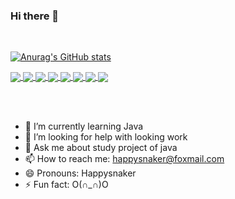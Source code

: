 ### Hi there 👋



<br/>

[![Anurag's GitHub stats](https://github-readme-stats.vercel.app/api?username=happysnaker&show_icons=true&theme=merko)](https://github.com/anuraghazra/github-readme-stats)

<a href="https://github.com/happysnaker/mirai-plugin-HRobot">
  <img align="center" src="https://github-readme-stats.vercel.app/api/pin/?username=happysnaker&repo=mirai-plugin-HRobot" />
</a>

<a href="https://github.com/happysnaker/CSAPPLabsAndNotes">
  <img align="center" src="https://github-readme-stats.vercel.app/api/pin/?username=happysnaker&repo=CSAPPLabsAndNotes" />
</a>
<a href="https://github.com/happysnaker/HXOrder">
  <img align="center" src="https://github-readme-stats.vercel.app/api/pin/?username=happysnaker&repo=HXOrder" />
</a>
<a href="https://github.com/happysnaker/Resume">
  <img align="center" src="https://github-readme-stats.vercel.app/api/pin/?username=happysnaker&repo=Resume" />
</a>

<a href="https://github.com/happysnaker/Gobang">
  <img align="center" src="https://github-readme-stats.vercel.app/api/pin/?username=happysnaker&repo=Gobang" />
</a>

<a href="https://github.com/happysnaker/StudentsManageSystem">
  <img align="center" src="https://github-readme-stats.vercel.app/api/pin/?username=happysnaker&repo=StudentsManageSystem" />
</a>

<a href="https://github.com/happysnaker/HRpc">
  <img align="center" src="https://github-readme-stats.vercel.app/api/pin/?username=happysnaker&repo=HRpc" />
</a>


<a href="https://github.com/happysnaker/JavaLearningNotes">
  <img align="center" src="https://github-readme-stats.vercel.app/api/pin/?username=happysnaker&repo=JavaLearningNotes" />
</a>



<br/><br/>

- 🌱 I’m currently learning Java
- 🤔 I’m looking for help with looking work
- 💬 Ask me about study project of java
- 📫 How to reach me: happysnaker@foxmail.com
- 😄 Pronouns: Happysnaker
- ⚡ Fun fact: O(∩_∩)O


